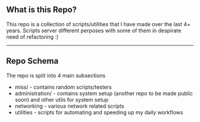 ## What is this Repo?

This repo is a collection of scripts/utilities that I have made over the last 4+ years. Scripts server different perposes with some of them in despirate need of refactoring :)

---
## Repo Schema
The repo is split into 4 main subsections

* miss/ - contains random scripts/testers
* administration/ - contains system setup (another repo to be made public soon) and other utils for system setup
* networking - various network related scripts
* utilities - scripts for automating and speeding up my daily workflows